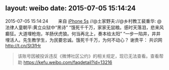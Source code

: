 layout: weibo
date: 2015-07-05 15:14:24
---
2015-07-05 15:14:24  &nbsp;&nbsp;&nbsp;&nbsp;&nbsp;&nbsp; 来自 <a href="sinaweibo://customweibosource" rel="nofollow">iPhone 5s</a>
 //@土家野夫://@乡村教工裴重华: @法律人童朝平:黄立众狱中“黑诗” “饿死千千万，家家无鼠粮。感时天落泪，悲来风癫狂。大道埋枪炮，羊肠伏虎狼。何当再北上，奏本给太阳” “一步一陷井，井井埋活人。先生教学生，为民要忠诚。饿死千千万，为何不动心？ 谢贵平： 共识网 http://t.cn/St3fHr
>  该账号因被投诉违反《微博社区公约》的相关规定，现已无法查看。查看帮助 https://kefu.weibo.com/faqdetail?id=13216
